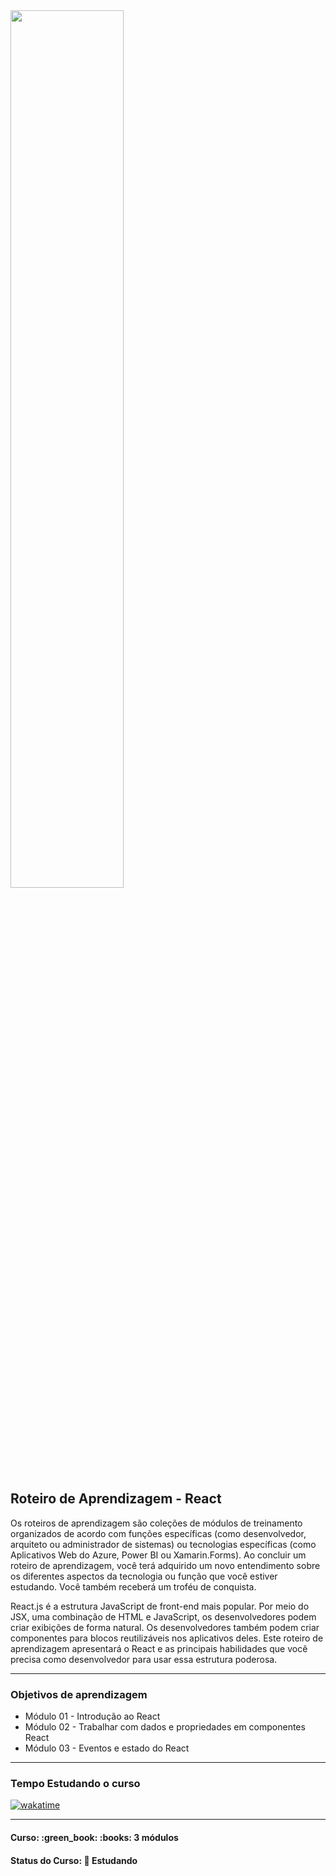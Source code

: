 <img src="img/logo-microsoft-learn.jpeg" width="60%">
<h2>Roteiro de Aprendizagem - React</h2>

<p>Os roteiros de aprendizagem são coleções de módulos de treinamento organizados de acordo com funções específicas (como desenvolvedor, arquiteto ou administrador de sistemas) ou tecnologias específicas (como Aplicativos Web do Azure, Power BI ou Xamarin.Forms). Ao concluir um roteiro de aprendizagem, você terá adquirido um novo entendimento sobre os diferentes aspectos da tecnologia ou função que você estiver estudando. Você também receberá um troféu de conquista.</p>

<p>React.js é a estrutura JavaScript de front-end mais popular. Por meio do JSX, uma combinação de HTML e JavaScript, os desenvolvedores podem criar exibições de forma natural. Os desenvolvedores também podem criar componentes para blocos reutilizáveis nos aplicativos deles. Este roteiro de aprendizagem apresentará o React e as principais habilidades que você precisa como desenvolvedor para usar essa estrutura poderosa.</p>


<hr>

<h3>Objetivos de aprendizagem</h3>

<ul>
  <li>Módulo 01 - Introdução ao React</li>
  <li>Módulo 02 - Trabalhar com dados e propriedades em componentes React</li>
  <li>Módulo 03 - Eventos e estado do React</li>
</ul>

<hr>

<h3>Tempo Estudando o curso</h3>

<p>
  <a href="https://wakatime.com/badge/github/EdiJunior88/Microsoft_Learn_Introducao_ao_TypeScript">
    <img src="https://wakatime.com/badge/github/EdiJunior88/Microsoft_Learn_Introducao_ao_TypeScript.svg" alt="wakatime">
  </a>
</p>

<hr>

<h4><strong>Curso:</strong> :green_book: :books: 3 módulos</h4>
<h4><strong>Status do Curso:</strong> 💬 Estudando</h4>
